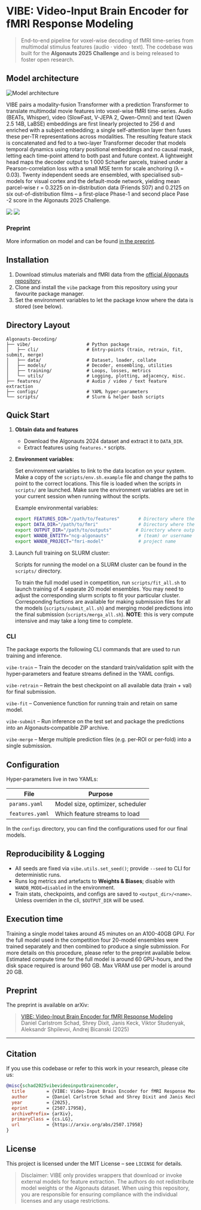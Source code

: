 # VIBE: Video‑Input Brain Encoder for fMRI Response Modeling

> End-to-end pipeline for voxel-wise decoding of fMRI time-series from multimodal stimulus features (audio · video · text).
> The codebase was built for the **Algonauts 2025 Challenge** and is being released to foster open research.

## Model architecture
![Model architecture](figures/model.png)

VIBE pairs a modality-fusion Transformer with a prediction Transformer to translate multimodal movie features into voxel-wise fMRI time-series.  Audio (BEATs, Whisper), video (SlowFast, V-JEPA 2, Qwen-Omni) and text (Qwen 2.5 14B, LaBSE) embeddings are first linearly projected to 256 d and enriched with a subject embedding; a single self-attention layer then fuses these per-TR representations across modalities. The resulting feature stack is concatenated and fed to a two-layer Transformer decoder that models temporal dynamics using rotary positional embeddings and no causal mask, letting each time-point attend to both past and future context. A lightweight head maps the decoder output to 1 000 Schaefer parcels, trained under a Pearson-correlation loss with a small MSE term for scale anchoring (λ = 0.03). Twenty independent seeds are ensembled, with specialised sub-models for visual cortex and the default-mode network, yielding mean parcel-wise r = 0.3225 on in-distribution data (Friends S07) and 0.2125 on six out-of-distribution films – a first-place Phase-1 and second place Pase -2 score in the Algonauts 2025 Challenge.

![](figures/s07_scores.png)
![](figures/ood_scores.png)

### Preprint

More information on model and can be found [in the preprint](https://arxiv.org/abs/2507.17958).

## Installation

1. Download stimulus materials and fMRI data from the [official Algonauts repository](https://algonautsproject.com/braindata.html).
2. Clone and install the `vibe` package from this repository using your favourite package manager.
3. Set the environment variables to let the package know where the data is stored (see below).

## Directory Layout

```
Algonauts-Decoding/
├── vibe/                     # Python package
│   ├── cli/                  # Entry‑points (train, retrain, fit, submit, merge)
│   ├── data/                 # Dataset, loader, collate
│   ├── models/               # Decoder, ensembling, utilities
│   ├── training/             # Loops, losses, metrics
│   └── utils/                # Logging, plotting, adjacency, misc.
├── features/                 # Audio / video / text feature extraction
├── configs/                  # YAML hyper‑parameters
└── scripts/                  # Slurm & helper bash scripts
```

## Quick Start

1. **Obtain data and features**

   * Download the Algonauts 2024 dataset and extract it to `DATA_DIR`.
   * Extract features using `features.*` scripts.

2. **Environment variables**:

   Set environment variables to link to the data location on your system. Make a copy of the `scripts/env.sh.example` file and change the paths to point to the correct locations. This file is loaded when the scripts in `scripts/` are launched. Make sure the environment variables are set in your current session when running without the scripts.

   Example environmental variables:
   ```bash
   export FEATURES_DIR="/path/to/features"       # Directory where the features are saved/stored
   export DATA_DIR="/path/to/fmri"               # Directory where the fMRI data is stored
   export OUTPUT_DIR="/path/to/outputs"         # Directory where outputs (checkpoints, submission-files, etc.) will be saved
   export WANDB_ENTITY="ncg-algonauts"           # (team) or username that owns the project
   export WANDB_PROJECT="fmri-model"             # project name
   ```

3. Launch full training on SLURM cluster:

   Scripts for running the model on a SLURM cluster can be found in the `scripts/` directory.
  
   To train the full model used in competition, run `scripts/fit_all.sh` to launch training of 4 separate 20 model ensembles. You may need to adjust the corresponding slurm scripts to fit your particular cluster.
   Corresponding fuctions are available for making submission files for all the models (`scripts/submit_all.sh`) and merging model predictions into the final submission (`scripts/merga_all.sh`). **NOTE**: this is very compute intensive and may take a long time to complete.

### CLI

The package exports the following CLI commands that are used to run training and inference.

`vibe-train` – Train the decoder on the standard train/validation split with the hyper‑parameters and feature streams defined in the YAML configs.

`vibe-retrain` – Retrain the best checkpoint on all available data (train + val) for final submission.

`vibe-fit` – Convenience function for running train and retain on same model.

`vibe-submit` – Run inference on the test set and package the predictions into an Algonauts‑compatible ZIP archive.

`vibe-merge` – Merge multiple prediction files (e.g. per‑ROI or per‑fold) into a single submission.

## Configuration

Hyper‑parameters live in two YAMLs:

| File                    | Purpose                          |
| ----------------------- | -------------------------------- |
| `params.yaml`           | Model size, optimizer, scheduler |
| `features.yaml`         | Which feature streams to load    |

In the `configs` directory, you can find the configurations used for our final models.

## Reproducibility & Logging

* All seeds are fixed via `vibe.utils.set_seed()`; provide `--seed` to CLI for deterministic runs.
* Runs log metrics and artefacts to **Weights & Biases**; disable with `WANDB_MODE=disabled` in the environment.
* Train stats, checkpoints, and configs are saved to `<output_dir>/<name>`. Unless overriden in the cli, `$OUTPUT_DIR` will be used.

## Execution time

Training a single model takes around 45 minutes on an A100-40GB GPU. For the full model used in the competition four 20-model ensembles were trained separately and then combined to produce a single submission. For more details on this procedure, please refer to the preprint available below. Estimated compute time for the full model is around 60 GPU-hours, and the disk space required is around 960 GB. Max VRAM use per model is around 20 GB.

##  Preprint

The preprint is available on arXiv:

>  [VIBE: Video-Input Brain Encoder for fMRI Response Modeling](https://arxiv.org/abs/2507.17958)  
> Daniel Carlstrom Schad, Shrey Dixit, Janis Keck, Viktor Studenyak, Aleksandr Shpilevoi, Andrej Bicanski (2025)

---

##  Citation

If you use this codebase or refer to this work in your research, please cite us:

```bibtex
@misc{schad2025vibevideoinputbrainencoder,
  title        = {VIBE: Video-Input Brain Encoder for fMRI Response Modeling}, 
  author       = {Daniel Carlstrom Schad and Shrey Dixit and Janis Keck and Viktor Studenyak and Aleksandr Shpilevoi and Andrej Bicanski},
  year         = {2025},
  eprint       = {2507.17958},
  archivePrefix= {arXiv},
  primaryClass = {cs.LG},
  url          = {https://arxiv.org/abs/2507.17958}
}
```

## License

This project is licensed under the MIT License – see `LICENSE` for details.

> Disclaimer: VIBE only provides wrappers that download or invoke external models for feature extraction. The authors do not redistribute model weights or the Algonauts dataset. When using this repository, you are responsible for ensuring compliance with the individual licenses and any usage restrictions.
